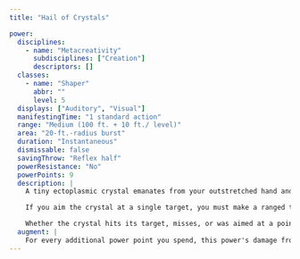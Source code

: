 ```yaml
---
title: "Hail of Crystals"

power:
  disciplines:
    - name: "Metacreativity"
      subdisciplines: ["Creation"]
      descriptors: []
  classes:
    - name: "Shaper"
      abbr: ""
      level: 5
  displays: ["Auditory", "Visual"]
  manifestingTime: "1 standard action"
  range: "Medium (100 ft. + 10 ft./ level)"
  area: "20-ft.-radius burst"
  duration: "Instantaneous"
  dismissable: false
  savingThrow: "Reflex half"
  powerResistance: "No"
  powerPoints: 9
  description: |
    A tiny ectoplasmic crystal emanates from your outstretched hand and rapidly expands to a 2-foot-diameter ball of crystal as it speeds toward the location you designate. You can choose to aim this crystal at a single target or at a specific point in space (a grid intersection).

    If you aim the crystal at a single target, you must make a ranged touch attack to strike the target. Any creature or object struck by the ball of crystal takes {% die_roll 5 4 0 %} points of bludgeoning damage.

    Whether the crystal hits its target, misses, or was aimed at a point in space, it explodes upon arrival at the location you designated. Anyone within 20 feet of the explosion takes {% die_roll 9 4 0 %} points of slashing damage from the thousands of crystal shards that spray forth.
  augment: |
    For every additional power point you spend, this power's damage from the explosion of the crystal increases by {% die_roll 1 4 0 %} points.
---
```

